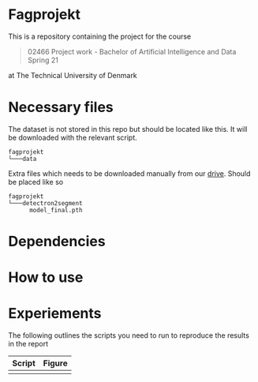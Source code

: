 # Fagprojekt

This is a repository containing the project for the course
> 02466 Project work - Bachelor of Artificial Intelligence and Data Spring 21

at The Technical University of Denmark

# Necessary files
The dataset is not stored in this repo but should be located like this. It will be downloaded with the relevant script.

```
fagprojekt
└───data
```

Extra files which needs to be downloaded manually from our [drive](https://drive.google.com/file/d/1AaTLZmJ99lKCHlpNMhamrgmljf-4N1WJ/view?usp=sharing). Should be placed like so
```
fagprojekt
└───detectron2segment
      model_final.pth
```
# Dependencies

# How to use

# Experiements

The following outlines the scripts you need to run to reproduce the results in the report

| **Script** | **Figure** |
|--------|--------|
|       |        |
